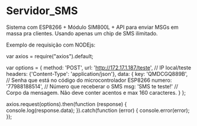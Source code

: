 # Servidor_SMS
Sistema com ESP8266 + Módulo SIM800L + API para enviar MSGs em massa pra clientes. Usando apenas um chip de SMS ilimitado.

Exemplo de requisição com NODEjs:

var axios = require("axios").default;

var options = {
  method: 'POST',
  url: 'http://172.17.1.187/teste', // IP local/teste
  headers: {'Content-Type': 'application/json'},
  data: {
    key: 'QMDCGQ889B', // Senha que está no código do microcontrolador ESP8266
    numero: '77988188514', // Número que receberar o SMS
    msg: 'SMS te teste!' // Corpo da mensagem. Não deve conter acentos e max 160 caracteres.
  }
};

axios.request(options).then(function (response) {
  console.log(response.data);
}).catch(function (error) {
  console.error(error);
});
